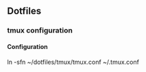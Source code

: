 ## Dotfiles

### tmux configuration

#### Configuration
ln -sfn ~/dotfiles/tmux/tmux.conf ~/.tmux.conf
